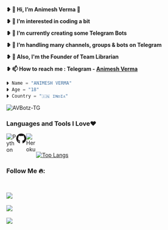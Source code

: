 **❥︎ 👋 Hi, I’m Animesh Verma 🖤**

**❥︎ 👀 I’m interested in coding a bit**

**❥︎ 🌱 I’m currently creating some Telegram Bots**

**❥︎ 💞️ I’m handling many channels, groups & bots on Telegram**

**❥︎ 💞️ Also, I'm the Founder of Team Librarian**

**❥︎ 📫 How to reach me : Telegram - [Animesh Verma](https://t.me/AniMesH941)**

```python
❥︎ Name = "ANIMESH VERMA"
❥︎ Age = "18"
❥︎ Country = "🇮🇳 ɪɴᴅɪᴀ"
```

<p align="left"> <img src="https://komarev.com/ghpvc/?username=legendxop&label=Profile%20Visits&color=orange&style=flat-square" alt="AVBotz-TG" /> </p>

### Languages and Tools I Love❤️
[<img align="left" alt="Python" width="26px" src="https://upload.wikimedia.org/wikipedia/commons/thumb/c/c3/Python-logo-notext.svg/600px-Python-logo-notext.svg.png" />](https://python.org/)
[<img align="left" alt="GitHub" width="26px" src="https://raw.githubusercontent.com/github/explore/78df643247d429f6cc873026c0622819ad797942/topics/github/github.png" />](https://git-scm.com/)
[<img align="left" alt="Heroku" width="26px" src="https://www.nicepng.com/png/full/223-2233246_heroku-logo-salesforce-heroku.png" />](https://heroku.com/)

<br />
<br />

[![Top Langs](https://github-readme-stats.vercel.app/api/top-langs/?username=AVBotz-TG&layout=compact&theme=radical)](https://github.com/legendxop)

### Follow Me 🔥:

<br>

<p align="left">
<a href="https://telegram.me/AniMesH941"><img src="https://img.shields.io/badge/MySelf-Animesh%20Verma-blue?style=for-the-badge&logo=telegram"></a>
</p>
<p align="left">
<a href="https://github.com/AVBotz-TG"><img src="https://img.shields.io/badge/GitHub-Follow%20on%20GitHub-active.svg?style=for-the-badge&logo=github"></a>
</p>
<p align="left">
<a href="https://www.instagram.com/Animesh_941/"><img src="https://img.shields.io/badge/Instagram-Animesh%20Verma-blueviolet?style=for-the-badge&logo=instagram"></a>
</p>
